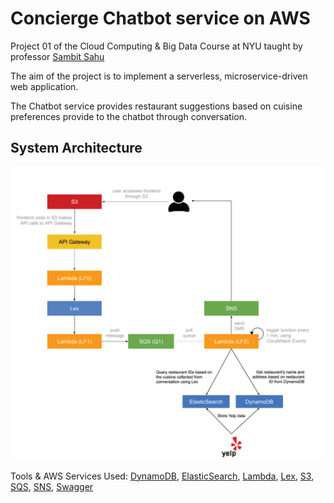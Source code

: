 # Concierge Chatbot service on AWS

Project 01 of the Cloud Computing & Big Data Course at NYU taught by professor [Sambit Sahu](https://engineering.nyu.edu/sambit-sahu) 

The aim of the project is to implement a serverless, microservice-driven web application. 

The Chatbot service provides restaurant suggestions based on cuisine preferences provide to the chatbot through conversation. 

## System Architecture

<p align="center">
  <img src="https://github.com/Dhuldhoyavarun/concierge-chatbot/blob/main/Lambda_functions/Architecture.PNG" width='700' title="Architecture">
</p>

Tools & AWS Services Used: [DynamoDB](https://aws.amazon.com/dynamodb/), [ElasticSearch](https://aws.amazon.com/elasticsearch-service/), [Lambda](https://aws.amazon.com/lambda/), [Lex](https://aws.amazon.com/lex/), [S3](https://aws.amazon.com/s3/), [SQS](https://aws.amazon.com/sqs/), [SNS](https://aws.amazon.com/sns/), [Swagger](https://swagger.io/)  
